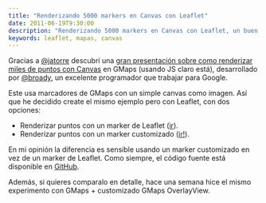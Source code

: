 ```yaml
---
title: "Renderizando 5000 markers en Canvas con Leaflet"
date: 2011-06-19T9:30:00
description: "Renderizando 5000 markers en Canvas con Leaflet, un buen experimento"
keywords: leaflet, mapas, canvas
---
```


Gracias a [@jatorre](http://twitter.com/jatorre) descubrí una [gran presentación sobre como renderizar miles de puntos con Canvas](http://broady.github.com/Dotter/example.html) en GMaps (usando JS claro está), desarrollado por [@broady](http://twitter.com/broady), un excelente programador que trabajar para Google.

Este usa marcadores de GMaps con un simple canvas como imagen. Así que he decidido create el mismo ejemplo pero con Leaflet, con dos opciones:

  * Renderizar puntos con un marker de Leaflet ([ir](http://xavijam.github.com/Leaflet-Dotter/?markers=true)).
  * Renderizar puntos con un marker customizado ([ir!](http://xavijam.github.com/Leaflet-Dotter/)).

En mi opinión la diferencia es sensible usando un marker customizado en vez de un marker de Leaflet. Como siempre, el código fuente está disponible en [GitHub](https://github.com/xavijam/Leaflet-Dotter).

Además, si quieres comparalo en detalle, hace una semana hice el mismo experimento con GMaps + customizado GMaps OverlayView.